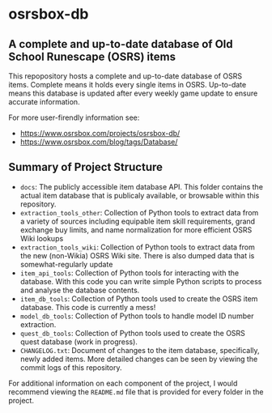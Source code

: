 # osrsbox-db

## A complete and up-to-date database of Old School Runescape (OSRS) items

This repopository hosts a complete and up-to-date database of OSRS items. Complete means it holds every single items in OSRS. Up-to-date means this database is updated after every weekly game update to ensure accurate information. 

For more user-firendly information see: 

- https://www.osrsbox.com/projects/osrsbox-db/
- https://www.osrsbox.com/blog/tags/Database/

## Summary of Project Structure

- `docs`: The publicly accessible item database API. This folder contains the actual item database that is publicaly available, or browsable within this repository.
- `extraction_tools_other`: Collection of Python tools to extract data from a variety of sources including equipable item skill requirements, grand exchange buy limits, and name normalization for more efficient OSRS Wiki lookups
- `extraction_tools_wiki`: Collection of Python tools to extract data from the new (non-Wikia) OSRS Wiki site. There is also dumped data that is somewhat-regularly update
- `item_api_tools`: Collection of Python tools for interacting with the database. With this code you can write simple Python scripts to process and analyse the database contents.
- `item_db_tools`: Collection of Python tools used to create the OSRS item database. This code is currently a mess!
- `model_db_tools`: Collection of Python tools to handle model ID number extraction.
- `quest_db_tools`: Collection of Python tools used to create the OSRS quest database (work in progress).
- `CHANGELOG.txt`: Document of changes to the item database, specifically, newly added items. More detailed changes can be seen by viewing the commit logs of this repository.

For additional information on each component of the project, I would recommend viewing the `README.md` file that is provided for every folder in the project.
